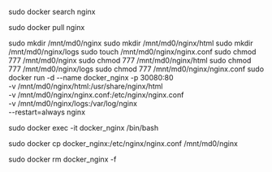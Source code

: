 sudo docker search nginx

sudo docker pull nginx

sudo mkdir /mnt/md0/nginx
sudo mkdir /mnt/md0/nginx/html
sudo mkdir /mnt/md0/nginx/logs
sudo touch /mnt/md0/nginx/nginx.conf
sudo chmod 777 /mnt/md0/nginx
sudo chmod 777 /mnt/md0/nginx/html
sudo chmod 777 /mnt/md0/nginx/logs
sudo chmod 777 /mnt/md0/nginx/nginx.conf
sudo docker run -d --name docker_nginx -p 30080:80 \
    -v /mnt/md0/nginx/html:/usr/share/nginx/html \
    -v /mnt/md0/nginx/nginx.conf:/etc/nginx/nginx.conf \
    -v /mnt/md0/nginx/logs:/var/log/nginx \
    --restart=always nginx

sudo docker exec -it docker_nginx /bin/bash

sudo docker cp docker_nginx:/etc/nginx/nginx.conf /mnt/md0/nginx

sudo docker rm docker_nginx -f


